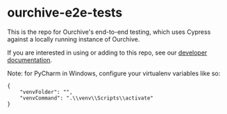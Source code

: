 # ourchive-e2e-tests

This is the repo for Ourchive's end-to-end testing, which uses Cypress against a locally running instance of Ourchive.

If you are interested in using or adding to this repo, see our [developer documentation](https://developer.getourchive.io/docs/testing/integration-testing/).

Note: for PyCharm in Windows, configure your virtualenv variables like so:

```
{
    "venvFolder": "",
    "venvCommand": ".\\venv\\Scripts\\activate"
}
```